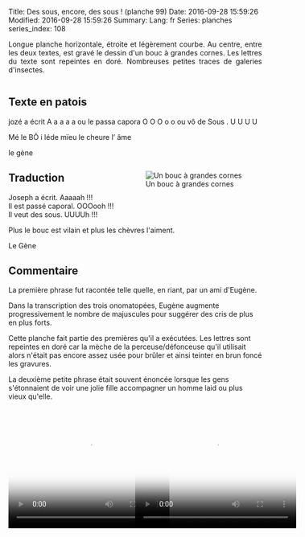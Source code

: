 Title: Des sous, encore, des sous ! (planche 99)
Date: 2016-09-28 15:59:26
Modified: 2016-09-28 15:59:26
Summary: 
Lang: fr
Series: planches
series_index: 108

<p style="text-align:justify;">Longue planche horizontale, étroite et
légèrement courbe. Au centre, entre les deux textes, est gravé le
dessin d'un bouc à grandes cornes. Les lettres du texte sont repeintes
en doré. Nombreuses petites traces de galeries d'insectes.</p>

<figure class="image-block" style="float: center;">
  <img alt="" src="{static}/images/planche_99.png">
  <figcaption style="max-width: 650px"></figcaption>
</figure>

## Texte en patois

jozé a écrit A a a a a ou le passa capora O O O o o ou vô de Sous .  U
U U U

Mé le BÔ i léde mïeu le cheure l’ âme

le gène

<figure class="image-block" style="float: right; max-width: 40%;">
  <img alt="Un bouc à grandes cornes" src="{static}/images/planche_99_dessin.png">
  <figcaption style="max-width: 430px">Un bouc à grandes cornes</figcaption>
</figure>

## Traduction

Joseph a écrit. Aaaaah !!!<br>
Il est passé caporal. OOOooh !!!<br>
Il veut des sous. UUUUh !!!

Plus le bouc est vilain et plus les chèvres l'aiment.

Le Gène

## Commentaire

La première phrase fut racontée telle quelle, en riant, par un ami
d'Eugène.

Dans la transcription des trois onomatopées, Eugène augmente
progressivement le nombre de majuscules pour suggérer des cris de plus
en plus forts. 

Cette planche fait partie des premières qu'il a exécutées. Les lettres
sont repeintes en doré car la mèche de la perceuse/défonceuse qu'il
utilisait alors n'était pas encore assez usée pour brûler et ainsi
teinter en brun foncé les gravures.

La deuxième petite phrase était souvent énoncée lorsque les gens
s'étonnaient de voir une jolie fille accompagner un homme laid ou plus
vieux qu'elle.

<div>
<div style="float: left; width: 50%;">
<video width="320" height="240" controls
  poster="{static}/images/thumbnails/video_99.jpg">
  <source src="https://d1njpgd0ygatdn.cloudfront.net/video_99.mp4" type="video/mp4">
</video>
</div>
<div style="float: left; width: 50%;">
<video width="320" height="240" controls
  poster="{static}/images/thumbnails/video_99_bis.jpg">
  <source src="https://d1njpgd0ygatdn.cloudfront.net/video_99_bis.mp4" type="video/mp4">
</video>
</div>
</div>
